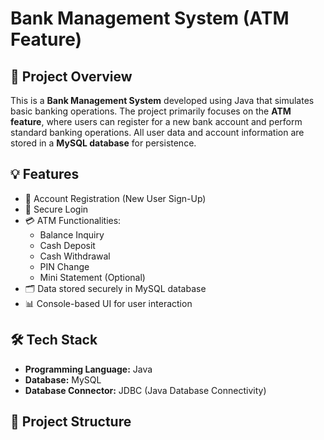# Bank Management System (ATM Feature)

## 📌 Project Overview

This is a **Bank Management System** developed using Java that simulates basic banking operations. The project primarily focuses on the **ATM feature**, where users can register for a new bank account and perform standard banking operations. All user data and account information are stored in a **MySQL database** for persistence.

## 💡 Features

- 🏦 Account Registration (New User Sign-Up)
- 🔐 Secure Login
- 💳 ATM Functionalities:
    - Balance Inquiry
    - Cash Deposit
    - Cash Withdrawal
    - PIN Change
    - Mini Statement (Optional)
- 🗂️ Data stored securely in MySQL database
- 📊 Console-based UI for user interaction

## 🛠️ Tech Stack

- **Programming Language:** Java
- **Database:** MySQL
- **Database Connector:** JDBC (Java Database Connectivity)

## 📂 Project Structure

